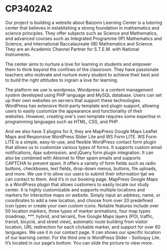 # CP3402A2
Our project is building a website about Baizonn Learning Center is a tutoring center that believes in establishing a strong foundation in mathematics and science principles. They offer subjects such as Science and Mathematics, and advanced courses such as Integrated Programme (IP) Mathematics and Science, and International Baccalaureate (IB) Mathematics and Science. They are an Academic Channel Partner for S.T.E.M. with National Instruments.

The center aims to nurture a love for learning in students and empower them to think beyond the confines of the classroom. They have passionate teachers who motivate and nurture every student to achieve their best and to build the right attitudes to ingrain a love for learning.

The platform we use is wordpress. Wordpress is a content management system developed using PHP language and MySQL database. Users can set up their own websites on servers that support these technologies. WordPress has extensive third-party template and plugin support, allowing users to easily customize the appearance and functionality of their websites. However, creating one's own template requires some expertise in programming languages such as HTML, CSS, and PHP.

And we also have 3 plugins for it, they are MapPress Google Maps Leaflet Maps and
Responsive WordPress Slider Lite and WS Form LITE. WS Form LITE is a simple, easy-to-use, and flexible WordPress contact form plugin that allows us to customize various types of forms. It supports custom email notifications, Ajax submission, and jQuery form plugin integration. It can also be combined with Akismet to filter spam emails and supports CAPTCHA to prevent spam. It offers a variety of form fields such as radio buttons, checkboxes, text fields, drop-down menus, buttons, file uploads, and more. We use it to allow our users to submit their information tjat we can contact to them. And it’s in our booking page. MapPress Google Maps is a WordPress plugin that allows customers to easily locate our study center. It is highly customizable and supports multiple locations and markers for interactive maps on website. Simply input an address, name, or coordinates to add a new location, and choose from over 20 predefined icon types or create your own custom icons. Notable features include over 50 location markers, three types of marker animations, four map types (roadmap, ***, hybrid, and terrain), five Google Maps layers (POI, traffic, transit, bicycle, and street view), automatic route building from visitor location, URL redirection for each clickable marker, and support for over 60 languages. We use it in our contact page. It can shows our specific location of our learning center. For the third one is WordPress Slider - Soliloquy Lite. It’s located in our page’s bottom. You can slide the picture to view more.

